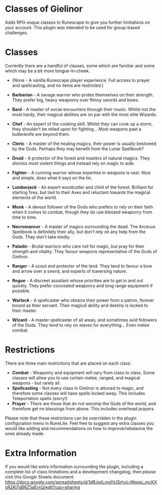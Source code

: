 # Classes of Gielinor
Adds RPG-esque classes to Runescape to give you further limitations on your account. This plugin was intended to be used for group-based challenges.

# Classes
Currently there are a handful of classes, some which are familiar and some which may be a bit more tongue-in-cheek.
* (None - A vanilla Runescape player experience. Full access to prayer and spellcasting, and no items are restricted.)

* **Barbarian** - A savage warrior who prides themselves on their strength. They prefer big, heavy weaponry over flimsy swords and bows.
* **Bard** - A master of social encounters through their music. Whilst not the most hardy, their magical abilities are on par with the most elite Wizards.
* **Chef** - An expert of the cooking skill. Whilst they can cook up a storm, they shouldn't be relied upon for fighting... Most weapons past a butterknife are beyond them.
* **Cleric** - A master of the healing magics, their power is usually bestowed by the Gods. Perhaps they may benefit from the Lunar Spellbook?
* **Druid** - A protector of the forest and masters of natural magics. They dismiss most violent things and instead rely on magic to aide.
* **Fighter** - A cunning warrior whose expertise in weapons is vast. Nice and simple, does what it says on the tin.
* **Lumberjack** - An expert woodcutter and child of the forest. Brilliant for starting fires, but tied to their Axes and reluctant towards the magical elements of the world.
* **Monk** - A devout follower of the Gods who prefers to rely on their faith when it comes to combat, though they do use blessed weaponry from time to time.
* **Necromancer** - A master of magics surrounding the dead. The Arceuus Spellbook is definitely their ally, but don't rely on any help from the Gods. They don't take kindly.
* **Paladin** - Brutal warriors who care not for magic, but pray for their strength and vitality. They favour weapons representative of the Gods of Gielinor.
* **Ranger** - A scout and protector of the land. They tend to favour a bow and arrow over a sword, and experts of traversing nature.
* **Rogue** - A discreet assailant whose priorities are to get in and out quickly. They prefer concealed weaponry and long range equipment if possible.
* **Warlock** - A spellcaster who obtains their power from a patron, forever bound as their servant. Their magical ability and destiny is locked to their master.
* **Wizard** - A master spellcaster of all areas, and sometimes avid followers of the Gods. They tend to rely on staves for everything... Even melee combat.

# Restrictions
There are three main restrictions that are placed on each class:
* **Combat** - Weaponry and equipment will vary from class to class. Some classes will allow you to use certain melee, ranged, and magical weapons - but rarely all.
* **Spellcasting** - Not every class in Gielinor is attuned to magic, and therefore some classes will have spells locked away. This includes Teleportation spells (sorry!)
* **Prayer** - There are those that do not worship the Gods of the world, and therefore get no blessings from above. This includes overhead prayers.

Please note that these restrictions can be overridden in the plugin configuration menu in RuneLite. Feel free to suggest any extra classes you would like adding and recommendations on how to improve/rebalance the ones already made.

# Extra Information
If you would like extra information surrounding the plugin, including a complete list of class limitations and a development changelog, then please visit this Google Sheets document: https://docs.google.com/spreadsheets/d/1dRJwlLma1VJSrhvLnNqqsi_mcKXsR2Kl7gB6Z5aErxQ/edit?usp=sharing

